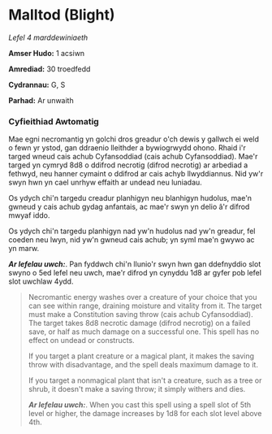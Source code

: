 # Malltod (Blight)

*Lefel 4 marddewiniaeth*

**Amser Hudo:** 1 acsiwn

**Amrediad:** 30 troedfedd

**Cydrannau:** G, S

**Parhad:** Ar unwaith

### Cyfieithiad Awtomatig

Mae egni necromantig yn golchi dros greadur o'ch dewis y gallwch ei weld o fewn yr ystod, gan ddraenio lleithder a bywiogrwydd ohono. Rhaid i'r targed wneud cais achub Cyfansoddiad (cais achub Cyfansoddiad). Mae'r targed yn cymryd 8d8 o ddifrod necrotig (difrod necrotig) ar arbediad a fethwyd, neu hanner cymaint o ddifrod ar cais achyb llwyddiannus. Nid yw'r swyn hwn yn cael unrhyw effaith ar undead neu luniadau.

Os ydych chi'n targedu creadur planhigyn neu blanhigyn hudolus, mae'n gwneud y cais achub gydag anfantais, ac mae'r swyn yn delio â'r difrod mwyaf iddo.

Os ydych chi'n targedu planhigyn nad yw'n hudolus nad yw'n greadur, fel coeden neu lwyn, nid yw'n gwneud cais achub; yn syml mae'n gwywo ac yn marw.

***Ar lefelau uwch:***. Pan fyddwch chi'n llunio'r swyn hwn gan ddefnyddio slot swyno o 5ed lefel neu uwch, mae'r difrod yn cynyddu 1d8 ar gyfer pob lefel slot uwchlaw 4ydd.

>  Necromantic energy washes over a creature of your choice that you can see within range, draining moisture and vitality from it. The target must make a Constitution saving throw (cais achub Cyfansoddiad). The target takes 8d8 necrotic damage (difrod necrotig) on a failed save, or half as much damage on a successful one. This spell has no effect on undead or constructs.
>  
>  If you target a plant creature or a magical plant, it makes the saving throw with disadvantage, and the spell deals maximum damage to it.
>  
>  If you target a nonmagical plant that isn't a creature, such as a tree or shrub, it doesn't make a saving throw; it simply withers and dies.
>  
>  ***Ar lefelau uwch:***. When you cast this spell using a spell slot of 5th level or higher, the damage increases by 1d8 for each slot level above 4th.